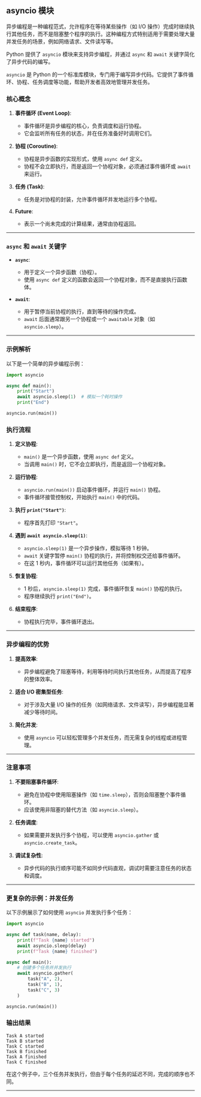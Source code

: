 ## **asyncio 模块**

异步编程是一种编程范式，允许程序在等待某些操作（如 I/O 操作）完成时继续执行其他任务，而不是阻塞整个程序的执行。这种编程方式特别适用于需要处理大量并发任务的场景，例如网络请求、文件读写等。

Python 提供了 `asyncio` 模块来支持异步编程，并通过 `async` 和 `await` 关键字简化了异步代码的编写。

`asyncio` 是 Python 的一个标准库模块，专门用于编写异步代码。它提供了事件循环、协程、任务调度等功能，帮助开发者高效地管理并发任务。

### 核心概念

1. **事件循环 (Event Loop)**:
   - 事件循环是异步编程的核心，负责调度和运行协程。
   - 它会监听所有任务的状态，并在任务准备好时调用它们。

2. **协程 (Coroutine)**:
   - 协程是异步函数的实现形式，使用 `async def` 定义。
   - 协程不会立即执行，而是返回一个协程对象，必须通过事件循环或 `await` 来运行。

3. **任务 (Task)**:
   - 任务是对协程的封装，允许事件循环并发地运行多个协程。

4. **Future**:
   - 表示一个尚未完成的计算结果，通常由协程返回。

---

### `async` 和 `await` 关键字

- **`async`**:
  - 用于定义一个异步函数（协程）。
  - 使用 `async def` 定义的函数会返回一个协程对象，而不是直接执行函数体。

- **`await`**:
  - 用于暂停当前协程的执行，直到等待的操作完成。
  - `await` 后面通常跟另一个协程或一个 `awaitable` 对象（如 `asyncio.sleep`）。

---

### 示例解析

以下是一个简单的异步编程示例：

```python
import asyncio

async def main():
    print("Start")
    await asyncio.sleep(1)  # 模拟一个耗时操作
    print("End")

asyncio.run(main())
```

### 执行流程

1. **定义协程**:
   - `main()` 是一个异步函数，使用 `async def` 定义。
   - 当调用 `main()` 时，它不会立即执行，而是返回一个协程对象。

2. **运行协程**:
   - `asyncio.run(main())` 启动事件循环，并运行 `main()` 协程。
   - 事件循环接管控制权，开始执行 `main()` 中的代码。

3. **执行 `print("Start")`**:
   - 程序首先打印 `"Start"`。

4. **遇到 `await asyncio.sleep(1)`**:
   - `asyncio.sleep(1)` 是一个异步操作，模拟等待 1 秒钟。
   - `await` 关键字暂停 `main()` 协程的执行，并将控制权交还给事件循环。
   - 在这 1 秒内，事件循环可以运行其他任务（如果有）。

5. **恢复协程**:
   - 1 秒后，`asyncio.sleep(1)` 完成，事件循环恢复 `main()` 协程的执行。
   - 程序继续执行 `print("End")`。

6. **结束程序**:
   - 协程执行完毕，事件循环退出。

---

### 异步编程的优势

1. **提高效率**:
   - 异步编程避免了阻塞等待，利用等待时间执行其他任务，从而提高了程序的整体效率。

2. **适合 I/O 密集型任务**:
   - 对于涉及大量 I/O 操作的任务（如网络请求、文件读写），异步编程能显著减少等待时间。

3. **简化并发**:
   - 使用 `asyncio` 可以轻松管理多个并发任务，而无需复杂的线程或进程管理。

---

### 注意事项

1. **不要阻塞事件循环**:
   - 避免在协程中使用阻塞操作（如 `time.sleep`），否则会阻塞整个事件循环。
   - 应该使用非阻塞的替代方法（如 `asyncio.sleep`）。

2. **任务调度**:
   - 如果需要并发执行多个协程，可以使用 `asyncio.gather` 或 `asyncio.create_task`。

3. **调试复杂性**:
   - 异步代码的执行顺序可能不如同步代码直观，调试时需要注意任务的状态和调度。

---

### 更复杂的示例：并发任务

以下示例展示了如何使用 `asyncio` 并发执行多个任务：

```python
import asyncio

async def task(name, delay):
    print(f"Task {name} started")
    await asyncio.sleep(delay)
    print(f"Task {name} finished")

async def main():
    # 创建多个任务并并发执行
    await asyncio.gather(
        task("A", 2),
        task("B", 1),
        task("C", 3)
    )

asyncio.run(main())
```

### 输出结果

```
Task A started
Task B started
Task C started
Task B finished
Task A finished
Task C finished
```

在这个例子中，三个任务并发执行，但由于每个任务的延迟不同，完成的顺序也不同。

---